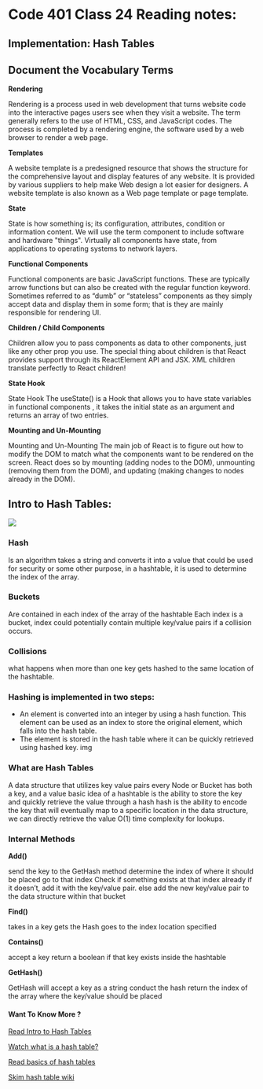 # Code 401 Class 24 Reading notes:
## Implementation: Hash Tables

## Document the Vocabulary Terms

**Rendering**

Rendering is a process used in web development that turns website code into the interactive pages users see when they visit a website. The term generally refers to the use of HTML, CSS, and JavaScript codes. The process is completed by a rendering engine, the software used by a web browser to render a web page.

**Templates**

A website template is a predesigned resource that shows the structure for the comprehensive layout and display features of any website. It is provided by various suppliers to help make Web design a lot easier for designers. A website template is also known as a Web page template or page template.

**State**

State is how something is; its configuration, attributes, condition or information content. We will use the term component to include software and hardware "things". Virtually all components have state, from applications to operating systems to network layers.


**Functional Components**

Functional components are basic JavaScript functions. These are typically arrow functions but can also be created with the regular function keyword. Sometimes referred to as “dumb” or “stateless” components as they simply accept data and display them in some form; that is they are mainly responsible for rendering UI.

**Children / Child Components**

Children allow you to pass components as data to other components, just like any other prop you use. The special thing about children is that React provides support through its ReactElement API and JSX. XML children translate perfectly to React children!

**State Hook**

State Hook The useState() is a Hook that allows you to have state variables in functional components , it takes the initial state as an argument and returns an array of two entries.

**Mounting and Un-Mounting**

Mounting and Un-Mounting The main job of React is to figure out how to modify the DOM to match what the components want to be rendered on the screen. React does so by mounting (adding nodes to the DOM), unmounting (removing them from the DOM), and updating (making changes to nodes already in the DOM).



## Intro to Hash Tables:

![](https://images.viblo.asia/01e58f10-41c7-4fc1-b235-67aa41263f1e.png)
### Hash

Is an algorithm takes a string and converts it into a value that could be used for security or some other purpose, in a hashtable, it is used to determine the index of the array.

### Buckets

Are contained in each index of the array of the hashtable
Each index is a bucket, index could potentially contain multiple key/value pairs if a collision occurs.

### Collisions
what happens when more than one key gets hashed to the same location of the hashtable.

### Hashing is implemented in two steps:

- An element is converted into an integer by using a hash function. This element can be used as an index to store the original element, which falls into the hash table.
- The element is stored in the hash table where it can be quickly retrieved using hashed key.
img


### What are Hash Tables

A data structure that utilizes key value pairs
every Node or Bucket has both a key, and a value
basic idea of a hashtable is the ability to store the key and quickly retrieve the value through a hash
hash is the ability to encode the key that will eventually map to a specific location
in the data structure, we can directly retrieve the value
O(1) time complexity for lookups.

### Internal Methods

**Add()**


send the key to the GetHash method
determine the index of where it should be placed
go to that index
Check if something exists at that index already
if it doesn’t, add it with the key/value pair.
else add the new key/value pair to the data structure within that bucket


**Find()**


takes in a key
gets the Hash
goes to the index location specified

**Contains()**


accept a key
return a boolean if that key exists inside the hashtable

**GetHash()**


GetHash will accept a key as a string
conduct the hash
return the index of the array where the key/value should be placed






#### Want To Know More ? 

[Read Intro to Hash Tables](https://codefellows.github.io/common_curriculum/data_structures_and_algorithms/Code_401/class-30/resources/Hashtables.html) 

[Watch what is a hash table?](https://www.youtube.com/watch?v=MfhjkfocRR0) 

[Read basics of hash tables](https://www.hackerearth.com/practice/data-structures/hash-tables/basics-of-hash-tables/tutorial/) 

[Skim hash table wiki](https://en.wikipedia.org/wiki/Hash_table) 